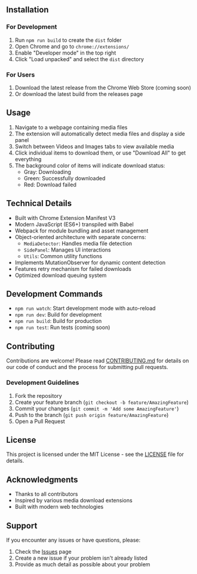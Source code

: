 
## Installation

### For Development

1. Run `npm run build` to create the `dist` folder
2. Open Chrome and go to `chrome://extensions/`
3. Enable "Developer mode" in the top right
4. Click "Load unpacked" and select the `dist` directory

### For Users

1. Download the latest release from the Chrome Web Store (coming soon)
2. Or download the latest build from the releases page

## Usage

1. Navigate to a webpage containing media files
2. The extension will automatically detect media files and display a side panel
3. Switch between Videos and Images tabs to view available media
4. Click individual items to download them, or use "Download All" to get everything
5. The background color of items will indicate download status:
   - Gray: Downloading
   - Green: Successfully downloaded
   - Red: Download failed

## Technical Details

- Built with Chrome Extension Manifest V3
- Modern JavaScript (ES6+) transpiled with Babel
- Webpack for module bundling and asset management
- Object-oriented architecture with separate concerns:
  - `MediaDetector`: Handles media file detection
  - `SidePanel`: Manages UI interactions
  - `Utils`: Common utility functions
- Implements MutationObserver for dynamic content detection
- Features retry mechanism for failed downloads
- Optimized download queuing system

## Development Commands

- `npm run watch`: Start development mode with auto-reload
- `npm run dev`: Build for development
- `npm run build`: Build for production
- `npm run test`: Run tests (coming soon)

## Contributing

Contributions are welcome! Please read [CONTRIBUTING.md](CONTRIBUTING.md) for details on our code of conduct and the process for submitting pull requests.

### Development Guidelines

1. Fork the repository
2. Create your feature branch (`git checkout -b feature/AmazingFeature`)
3. Commit your changes (`git commit -m 'Add some AmazingFeature'`)
4. Push to the branch (`git push origin feature/AmazingFeature`)
5. Open a Pull Request

## License

This project is licensed under the MIT License - see the [LICENSE](LICENSE) file for details.

## Acknowledgments

- Thanks to all contributors
- Inspired by various media download extensions
- Built with modern web technologies

## Support

If you encounter any issues or have questions, please:

1. Check the [Issues](issues) page
2. Create a new issue if your problem isn't already listed
3. Provide as much detail as possible about your problem
